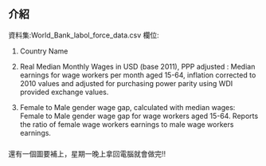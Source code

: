 ## 介紹
資料集:World_Bank_labol_force_data.csv
欄位:
1. Country Name
2. Real Median Monthly Wages in USD (base 2011), PPP adjusted
: Median earnings for wage workers per month aged 15-64, inflation corrected to 2010 values and adjusted for purchasing power parity using WDI provided exchange values.

3. Female to Male gender wage gap, calculated with median wages: Female to Male gender wage gap for wage workers aged 15-64. Reports the ratio of female wage workers earnings to male wage workers earnings.


###
還有一個圖要補上，星期一晚上拿回電腦就會做完!!